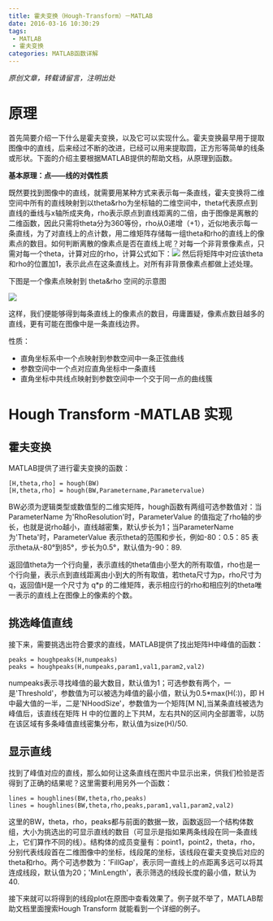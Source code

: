 ```yaml
---
title: 霍夫变换（Hough-Transform）－MATLAB
date: 2016-03-16 10:30:29
tags: 
 - MATLAB
 - 霍夫变换
categories: MATLAB函数详解
---
```

*原创文章，转载请留言，注明出处*

# 原理

首先简要介绍一下什么是霍夫变换，以及它可以实现什么。霍夫变换最早用于提取图像中的直线，后来经过不断的改进，已经可以用来提取圆，正方形等简单的线条或形状。下面的介绍主要根据MATLAB提供的帮助文档，从原理到函数。

**基本原理：点——线的对偶性质**

既然要找到图像中的直线，就需要用某种方式来表示每一条直线，霍夫变换将二维空间中所有的直线映射到以theta&rho为坐标轴的二维空间中，theta代表原点到直线的垂线与x轴所成夹角，rho表示原点到直线距离的二倍，由于图像是离散的二维函数，因此只需将theta分为360等份，rho从0递增（+1），近似地表示每一条直线，为了对直线上的点计数，用二维矩阵存储每一组theta和rho的直线上的像素点的数目。如何判断离散的像素点是否在直线上呢？对每一个非背景像素点，只需对每一个theta，计算对应的rho，计算公式如下：![](http://i.imgur.com/A3LxtMu.png)
然后将矩阵中对应该theta和rho的位置加1，表示此点在这条直线上。对所有非背景像素点都做上述处理。

下图是一个像素点映射到 theta&rho 空间的示意图

![](http://i.imgur.com/l3JOTJi.png)

这样，我们便能够得到每条直线上的像素点的数目，毋庸置疑，像素点数目越多的直线，更有可能在图像中是一条直线边界。

性质：
-	直角坐标系中一个点映射到参数空间中一条正弦曲线
-	参数空间中一个点对应直角坐标中一条直线
-	直角坐标中共线点映射到参数空间中一个交于同一点的曲线簇

# Hough Transform -MATLAB 实现

## 霍夫变换
MATLAB提供了进行霍夫变换的函数：

	[H,theta,rho] = hough(BW)
	[H,theta,rho] = hough(BW,Parametername,Parametervalue)

BW必须为逻辑类型或数值型的二维实矩阵，hough函数有两组可选参数值对：当ParameterName 为'RhoResolution'时，ParameterValue 的值指定了rho轴的步长，也就是说rho越小，直线越密集，默认步长为1；当ParameterName 为'Theta'时，ParameterValue 表示theta的范围和步长，例如-80：0.5：85 表示theta从-80°到85°，步长为0.5°，默认值为-90：89.

返回值theta为一个行向量，表示直线的theta值由小至大的所有取值，rho也是一个行向量，表示点到直线距离由小到大的所有取值，若theta尺寸为p，rho尺寸为q，返回值H是一个尺寸为 q*p 的二维矩阵，表示相应行的rho和相应列的theta唯一表示的直线上在图像上的像素的个数。

## 挑选峰值直线

接下来，需要挑选出符合要求的直线，MATLAB提供了找出矩阵H中峰值的函数：

	peaks = houghpeaks(H,numpeaks)
	peaks = houghpeaks(H,numpeaks,param1,val1,param2,val2)

numpeaks表示寻找峰值的最大数目，默认值为1；可选参数有两个，一是'Threshold'，参数值为可以被选为峰值的最小值，默认为0.5*max(H(:))，即 H 中最大值的一半，二是'NHoodSize'，参数值为一个矩阵[M N],当某条直线被选为峰值后，该直线在矩阵 H 中的位置的上下共M，左右共N的区间内全部置零，以防在该区域有多条峰值直线密集分布，默认值为size(H)/50.

## 显示直线

找到了峰值对应的直线，那么如何让这条直线在图片中显示出来，供我们检验是否得到了正确的结果呢？这里需要利用另外一个函数：

	lines = houghlines(BW,theta,rho,peaks)
	lines = houghlines(BW,theta,rho,peaks,param1,val1,param2,val2)

这里的BW，theta，rho，peaks都与前面的数据一致，函数返回一个结构体数组，大小为挑选出的可显示直线的数目（可显示是指如果两条线段在同一条直线上，它们算作不同的线）。结构体的成员变量有：point1，point2，theta，rho，分别代表线段首在二维图像中的坐标，线段尾的坐标，该线段在霍夫变换后对应的theta和rho。两个可选参数为：'FillGap'，表示同一直线上的点距离多远可以将其连成线段，默认值为20；'MinLength'，表示筛选的线段长度的最小值，默认为40.

接下来就可以将得到的线段plot在原图中查看效果了。例子就不举了，MATLAB帮助文档里面搜索Hough Transform 就能看到一个详细的例子。